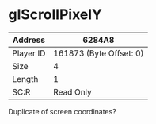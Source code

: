 #  glScrollPixelY
Address   | 6284A8
----------|-------------
Player ID | 161873 (Byte Offset: 0)
Size 	  | 4
Length 	  | 1
SC:R      | Read Only

Duplicate of screen coordinates?
